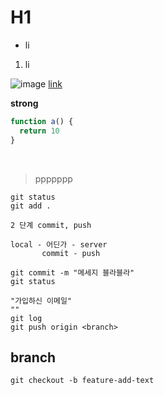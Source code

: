 # H1

- li

1. li

![image](www.sdjfksldjfksld)
[link](www.naver.com)

**strong**

```js
function a() {
  return 10
}
```

<br />

> ppppppp

```text
git status
git add .

2 단계 commit, push

local - 어딘가 - server
       commit - push

git commit -m "메세지 블라블라"
git status

"가입하신 이메일"
""
git log
git push origin <branch>
```

## branch

```
git checkout -b feature-add-text
```

